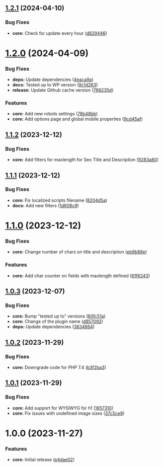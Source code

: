 ## [1.2.1](https://github.com/lexo-ch/acf-seo/compare/v1.2.0...v1.2.1) (2024-04-10)


### Bug Fixes

* **core:** Check for update every hour ([d829446](https://github.com/lexo-ch/acf-seo/commit/d8294465f942aa34fecbf900d56833d0ffed5be3))

# [1.2.0](https://github.com/lexo-ch/acf-seo/compare/v1.1.2...v1.2.0) (2024-04-09)


### Bug Fixes

* **deps:** Update dependencies ([4eaca9a](https://github.com/lexo-ch/acf-seo/commit/4eaca9afd39603afd2495d34cc386c5840e74271))
* **docs:** Tested up to WP version ([9c1d263](https://github.com/lexo-ch/acf-seo/commit/9c1d2631c944f80d558079dc42d98fa970f1c4f2))
* **release:** Update Github cache version ([766235d](https://github.com/lexo-ch/acf-seo/commit/766235d146a3f59f5252a5ea6305acf81d97fccf))


### Features

* **core:** Add new robots settings ([78b48bb](https://github.com/lexo-ch/acf-seo/commit/78b48bb265398c022175c3181d6fb11ddbf6217d))
* **core:** Add options page and global mobile properties ([9cd45af](https://github.com/lexo-ch/acf-seo/commit/9cd45afe0b2ff792ec2b9a1b752cd6ab9084eb5a))

## [1.1.2](https://github.com/lexo-ch/acf-seo/compare/v1.1.1...v1.1.2) (2023-12-12)


### Bug Fixes

* **core:** Add filters for maxlength for Seo Title and Description ([9283a80](https://github.com/lexo-ch/acf-seo/commit/9283a80bef2a0026b614e97baa7869fc2c89a1d9))

## [1.1.1](https://github.com/lexo-ch/acf-seo/compare/v1.1.0...v1.1.1) (2023-12-12)


### Bug Fixes

* **core:** Fix localized scripts filename ([8204d5a](https://github.com/lexo-ch/acf-seo/commit/8204d5a85e2c84d6634d60f2be1018ffa3975881))
* **docs:** Add new filters ([1d608c9](https://github.com/lexo-ch/acf-seo/commit/1d608c9c9488a79c9b3131fa1b1f33b181a025be))

# [1.1.0](https://github.com/lexo-ch/acf-seo/compare/v1.0.3...v1.1.0) (2023-12-12)


### Bug Fixes

* **core:** Change number of chars on title and description ([eb9b88e](https://github.com/lexo-ch/acf-seo/commit/eb9b88e149ba7078c2b9fcb30ac6b32a93983e2f))


### Features

* **core:** Add char counter on fields with maxlength defined ([61f6243](https://github.com/lexo-ch/acf-seo/commit/61f6243141d709b04f0a41fc5a3f1b8839bf5ea3))

## [1.0.3](https://github.com/lexo-ch/acf-seo/compare/v1.0.2...v1.0.3) (2023-12-07)


### Bug Fixes

* **core:** Bump "tested up to" versions ([60fc51a](https://github.com/lexo-ch/acf-seo/commit/60fc51a13b735ead924cd604ca2bdd5519e3feb5))
* **core:** Change of the plugin name ([d857092](https://github.com/lexo-ch/acf-seo/commit/d85709230b2e09982735bc76f61cb267390ba5d4))
* **deps:** Update dependencies ([3834664](https://github.com/lexo-ch/acf-seo/commit/383466427434812b8ec2f2bf307ff9d8faf045f6))

## [1.0.2](https://github.com/lexo-ch/acf-seo/compare/v1.0.1...v1.0.2) (2023-11-29)


### Bug Fixes

* **core:** Downgrade code for PHP 7.4 ([b3f2ba3](https://github.com/lexo-ch/acf-seo/commit/b3f2ba3253df956536deabd50065c603114ad7fa))

## [1.0.1](https://github.com/lexo-ch/acf-seo/compare/v1.0.0...v1.0.1) (2023-11-29)


### Bug Fixes

* **core:** Add support for WYSIWYG for h1 ([1657310](https://github.com/lexo-ch/acf-seo/commit/16573106cf72e340091a5191e7796f808a337cd1))
* **core:** Fix issues with undefined image sizes ([37c5ce9](https://github.com/lexo-ch/acf-seo/commit/37c5ce91dee901565cc18a6b7c2a542b025b5549))

# 1.0.0 (2023-11-27)


### Features

* **core:** Initial release ([e4dae02](https://github.com/lexo-ch/acf-seo/commit/e4dae024af40b9aae355838640f808fb484f3caf))
